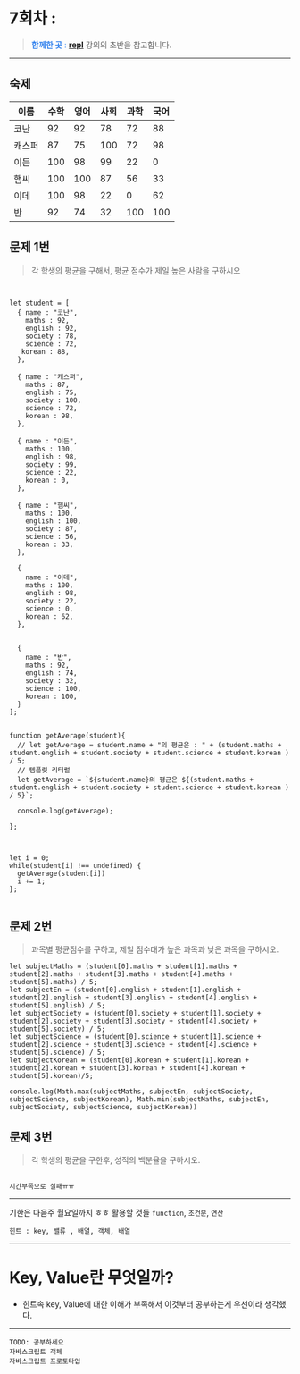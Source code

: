 # 7회차 :

> <span style ="color:#2F80ED" > **함께한 곳** :</span> **[repl](https://repl.it/@woody287/JSBasic#main.js)** 강의의 초반을 참고합니다.

---

## 숙제

| 이름   | 수학 | 영어 | 사회 | 과학 | 국어 |
| ------ | ---- | ---- | ---- | ---- | ---- |
| 코난   | 92   | 92   | 78   | 72   | 88   |
| 캐스퍼 | 87   | 75   | 100  | 72   | 98   |
| 이든   | 100  | 98   | 99   | 22   | 0    |
| 햄씨   | 100  | 100  | 87   | 56   | 33   |
| 이데   | 100  | 98   | 22   | 0    | 62   |
| 반     | 92   | 74   | 32   | 100  | 100  |

## 문제 1번

> 각 학생의 평균을 구해서, 평균 점수가 제일 높은 사람을 구하시오

```


let student = [
  { name : "코난",
    maths : 92,
    english : 92,
    society : 78,
    science : 72,
   korean : 88,
  },

  { name : "캐스퍼",
    maths : 87,
    english : 75,
    society : 100,
    science : 72,
    korean : 98,
  },

  { name : "이든",
    maths : 100,
    english : 98,
    society : 99,
    science : 22,
    korean : 0,
  },

  { name : "햄씨",
    maths : 100,
    english : 100,
    society : 87,
    science : 56,
    korean : 33,
  },

  {
    name : "이데",
    maths : 100,
    english : 98,
    society : 22,
    science : 0,
    korean : 62,
  },


  {
    name : "반",
    maths : 92,
    english : 74,
    society : 32,
    science : 100,
    korean : 100,
  }
];


function getAverage(student){
  // let getAverage = student.name + "의 평균은 : " + (student.maths + student.english + student.society + student.science + student.korean ) / 5;
  // 템플릿 리터럴
  let getAverage = `${student.name}의 평균은 ${(student.maths + student.english + student.society + student.science + student.korean ) / 5}`;

  console.log(getAverage);

};



let i = 0;
while(student[i] !== undefined) {
  getAverage(student[i])
  i += 1;
};


```

## 문제 2번

> 과목별 평균점수를 구하고, 제일 점수대가 높은 과목과 낮은 과목을 구하시오.

```
let subjectMaths = (student[0].maths + student[1].maths + student[2].maths + student[3].maths + student[4].maths + student[5].maths) / 5;
let subjectEn = (student[0].english + student[1].english + student[2].english + student[3].english + student[4].english + student[5].english) / 5;
let subjectSociety = (student[0].society + student[1].society + student[2].society + student[3].society + student[4].society + student[5].society) / 5;
let subjectScience = (student[0].science + student[1].science + student[2].science + student[3].science + student[4].science + student[5].science) / 5;
let subjectKorean = (student[0].korean + student[1].korean + student[2].korean + student[3].korean + student[4].korean + student[5].korean)/5;

console.log(Math.max(subjectMaths, subjectEn, subjectSociety, subjectScience, subjectKorean), Math.min(subjectMaths, subjectEn, subjectSociety, subjectScience, subjectKorean))

```

## 문제 3번

> 각 학생의 평균을 구한후, 성적의 백분율을 구하시오.

```

시간부족으로 실패ㅠㅠ

```

---

기한은 다음주 월요일까지 ㅎㅎ
활용할 것들 `function`, `조건문`, `연산`

`힌트 : key, 밸류 , 배열, 객체, 배열`

---

# Key, Value란 무엇일까?

- 힌트속 key, Value에 대한 이해가 부족해서 이것부터 공부하는게 우선이라 생각했다.

---

```
TODO: 공부하세요
자바스크립트 객체
자바스크립트 프로토타입
```
